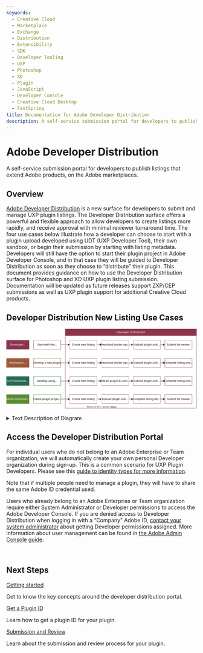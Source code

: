 ```yaml
---
keywords:
  - Creative Cloud
  - Marketplace
  - Exchange
  - Distribution
  - Extensibility
  - SDK
  - Developer Tooling
  - UXP
  - Photoshop
  - XD
  - Plugin
  - JavaScript
  - Developer Console
  - Creative Cloud Desktop
  - FastSpring
title: Documentation for Adobe Developer Distribution
description: A self-service submission portal for developers to publish listings that extend Adobe products, on the Adobe marketplaces.​
---
```


<Hero slots="heading, text" background="rgb(141, 52, 78)"/>

# Adobe Developer Distribution

A self-service submission portal for developers to publish listings that extend Adobe products, on the Adobe marketplaces.​

## Overview

[Adobe Developer Distribution](/distribute/home) is a new surface for developers to submit and manage UXP plugin listings. The Developer Distribution surface offers a powerful and flexible approach to allow developers to create listings more rapidly, and receive approval with minimal reviewer turnaround time. The four use cases below illustrate how a developer can choose to start with a plugin upload developed using UDT (UXP Developer Tool), their own sandbox, or begin their submission by starting with listing metadata. Developers will still have the option to start their plugin project in Adobe Developer Console, and in that case they will be guided to Developer Distribution as soon as they choose to “distribute” their plugin. This document provides guidance on how to use the Developer Distribution surface for Photoshop and XD UXP plugin listing submission. Documentation will be updated as future releases support ZXP/CEP submissions as well as UXP plugin support for additional Creative Cloud products.

## Developer Distribution New Listing Use Cases

![Diagram outlining the Use Cases of Developer Distribution. Text description in collapsible element below.](../images/use-cases.drawio.svg)

<details>
    <summary>Text Description of Diagram</summary>

Diagram listing common use cases:

- Developer Distribution (Start with the listing metadata):
  1. Create new listing
  2. Download starter package with plugin ID
  3. Upload plugin & enter version details
  4. Submit for review.
- Developer's own sandbox (Develop new plugin):
  1. Create new listing
  2. download starter package with plugin ID
  3. upload plugin & enter version details
  4. complete listings & submit for review.
- UXP Development Tool (UDT) (Develop plugin using temporary plugin ID):
  1. Create new listing
  2. obtain plugin ID and add to manifest
  3. upload plugin & enter version details
  4. complete listing & submit for review.
- Adobe Developer Console (Create plugin project and get plugin ID):
  1. Create new listing
  2. upload plugin & enter verison details
  3. complete listing details
  4. submit for review

</details>

## Access the Developer Distribution Portal

For individual users who do not belong to an Adobe Enterprise or Team organization, we will automatically create your own personal Developer organization during sign-up. This is a common scenario for UXP Plugin Developers. Please see this [guide to identity types for more information](https://helpx.adobe.com/enterprise/using/identity.html).

Note that if multiple people need to manage a plugin, they will have to share the same Adobe ID credential used.

Users who already belong to an Adobe Enterprise or Team organization require either System Administrator or Developer permissions to access the Adobe Developer Console. If you are denied access to Developer Distribution when logging in with a “Company” Adobe ID, [contact your system administrator](https://helpx.adobe.com/enterprise/kb/contact-administrator.html) about getting Developer permissions assigned. More information about user management can be found in [the Adobe Admin Console guide](https://helpx.adobe.com/enterprise/using/setup-enterprise-id.html).

<div style="margin-top: 1em">&nbsp;</div>

<DiscoverBlock slots="heading, link, text"/>

## Next Steps

[Getting started](./getting_started.md)

Get to know the key concepts around the developer distribution portal.

<DiscoverBlock slots="link, text"/>

[Get a Plugin ID](./plugin_id.md)

Learn how to get a plugin ID for your plugin.

<DiscoverBlock slots="link, text"/>

[Submission and Review](./submission/overview.md)

Learn about the submission and review process for your plugin.

<br/><br/><br/><br/>
